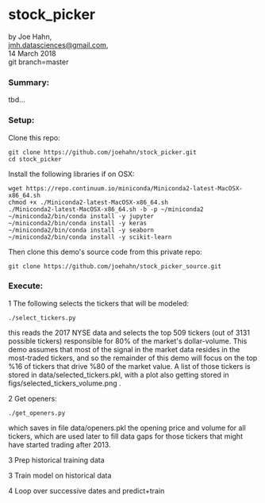 # stock_picker

by Joe Hahn,<br />
jmh.datasciences@gmail.com,<br />
14 March 2018<br />
git branch=master

### Summary:
tbd...

### Setup:

Clone this repo:

    git clone https://github.com/joehahn/stock_picker.git
    cd stock_picker

Install the following libraries if on OSX:

    wget https://repo.continuum.io/miniconda/Miniconda2-latest-MacOSX-x86_64.sh
    chmod +x ./Miniconda2-latest-MacOSX-x86_64.sh
    ./Miniconda2-latest-MacOSX-x86_64.sh -b -p ~/miniconda2
    ~/miniconda2/bin/conda install -y jupyter
    ~/miniconda2/bin/conda install -y keras
    ~/miniconda2/bin/conda install -y seaborn
    ~/miniconda2/bin/conda install -y scikit-learn

Then clone this demo's source code from this private repo:

    git clone https://github.com/joehahn/stock_picker_source.git


### Execute:

1 The following selects the tickers that will be modeled:

    ./select_tickers.py

this reads the 2017 NYSE data and selects the top 509 tickers (out of 3131 possible tickers)
responsible for 80% of the market's dollar-volume. This demo assumes that most of the signal
in the market data resides in the most-traded tickers, and so the remainder of
this demo will focus on the top %16 of tickers that drive %80 of the market value.
A list of those tickers is stored in data/selected_tickers.pkl, with a plot also getting
stored in figs/selected_tickers_volume.png .

2 Get openers:

    ./get_openers.py

which saves in file data/openers.pkl the opening price and volume for all tickers,
which are used later to fill data gaps for those tickers that might have started trading
after 2013.

3 Prep historical training data

3 Train model on historical data

4 Loop over successive dates and predict+train



